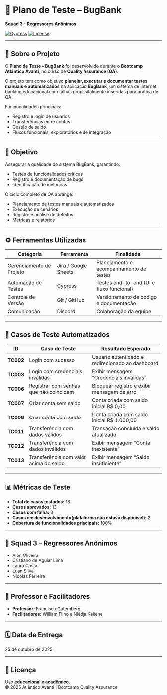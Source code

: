 # 🧩 Plano de Teste – BugBank
**Squad 3 – Regressores Anônimos**

[![Cypress](https://img.shields.io/badge/Cypress-10.0.0-brightgreen)](https://www.cypress.io/)
[![License](https://img.shields.io/badge/License-Educational-blue)](LICENSE)

---

## 📘 Sobre o Projeto
O **Plano de Teste – BugBank** foi desenvolvido durante o **Bootcamp Atlântico Avanti**, no curso de **Quality Assurance (QA)**.  

O projeto tem como objetivo **planejar, executar e documentar testes manuais e automatizados** na aplicação **BugBank**, um sistema de internet banking educacional com falhas propositalmente inseridas para prática de QA.

Funcionalidades principais:
- Registro e login de usuários
- Transferências entre contas
- Gestão de saldo
- Fluxos funcionais, exploratórios e de integração

---

## 🎯 Objetivo
Assegurar a qualidade do sistema BugBank, garantindo:
- Testes de funcionalidades críticas
- Registro e documentação de bugs
- Identificação de melhorias

O ciclo completo de QA abrange:
- Planejamento de testes manuais e automatizados
- Execução de cenários
- Registro e análise de defeitos
- Métricas e relatórios

---

## ⚙️ Ferramentas Utilizadas
| Categoria | Ferramenta | Finalidade |
|------------|-------------|------------|
| Gerenciamento de Projeto | Jira / Google Sheets  | Planejamento e acompanhamento de testes |
| Automação de Testes | Cypress | Testes end-to-end (UI e fluxo funcional) |
| Controle de Versão | Git / GitHub | Versionamento de código e documentação |
| Comunicação |  Discord | Colaboração da equipe |

---

## 🧪 Casos de Teste Automatizados
| ID | Caso de Teste | Resultado Esperado |
|----|----------------|--------------------|
| **TC002** | Login com sucesso | Usuário autenticado e redirecionado ao dashboard |
| **TC003** | Login com credenciais inválidas | Exibir mensagem “Credenciais inválidas” |
| **TC006** | Registrar com senhas que não coincidem | Bloquear registro e exibir mensagem de erro |
| **TC007** | Criar conta sem saldo | Conta criada com saldo inicial R$ 0,00 |
| **TC008** | Criar conta com saldo | Conta criada com saldo inicial R$ 1.000,00 |
| **TC011** | Transferência com dados válidos | Transação concluída e saldo atualizado |
| **TC012** | Transferência com dados inválidos | Exibir mensagem “Conta inexistente” |
| **TC013** | Transferência com valor acima do saldo | Exibir mensagem “Saldo insuficiente” |

---

## 📊 Métricas de Teste
- **Total de casos testados:** 18  
- **Casos aprovados:** 13  
- **Casos com falha:** 3
- **Casos em desenvolvimento(plataforma não estava disponível):** 2
- **Cobertura de funcionalidades principais:** 100%  


---

## 👥 Squad 3 – Regressores Anônimos
- Alan Oliveira
- Cristiano de Aguiar Lima  
- Laura Costa  
- Luan Silva  
- Nicolas Ferreira  
  

---

## 🧾 Professor e Facilitadores
- **Professor:** Francisco Gutemberg  
- **Facilitadores:** William Filho e Niêdja Kaliene

---

## 🗓️ Data de Entrega
25 de outubro de 2025

---

## 📎 Licença
Uso **educacional e acadêmico**.  
© 2025 Atlântico Avanti | Bootcamp Quality Assurance
